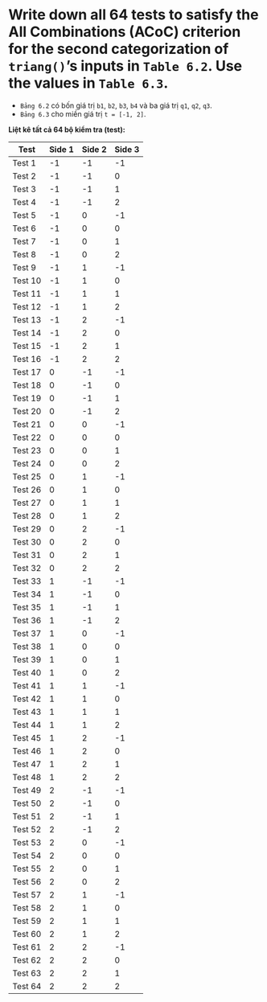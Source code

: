 # Write down all 64 tests to satisfy the All Combinations (ACoC) criterion for the second categorization of `triang()`’s inputs in `Table 6.2`. Use the values in `Table 6.3`.

- `Bảng 6.2` có bốn giá trị `b1`, `b2`, `b3`, `b4` và ba giá trị `q1`, `q2`, `q3`.
- `Bảng 6.3` cho miền giá trị `t = [-1, 2]`.

**Liệt kê tất cả 64 bộ kiểm tra (test):**


|Test|Side 1|Side 2|Side 3|
|-|-|-|-|
|Test 1|-1|-1|-1|
|Test 2|-1|-1|0|
|Test 3|-1|-1|1|
|Test 4|-1|-1|2|
|Test 5|-1|0|-1|
|Test 6|-1|0|0|
|Test 7|-1|0|1|
|Test 8|-1|0|2|
|Test 9|-1|1|-1|
|Test 10|-1|1|0|
|Test 11|-1|1|1|
|Test 12|-1|1|2|
|Test 13|-1|2|-1|
|Test 14|-1|2|0|
|Test 15|-1|2|1|
|Test 16|-1|2|2|
|Test 17|0|-1|-1|
|Test 18|0|-1|0|
|Test 19|0|-1|1|
|Test 20|0|-1|2|
|Test 21|0|0|-1|
|Test 22|0|0|0|
|Test 23|0|0|1|
|Test 24|0|0|2|
|Test 25|0|1|-1|
|Test 26|0|1|0|
|Test 27|0|1|1|
|Test 28|0|1|2|
|Test 29|0|2|-1|
|Test 30|0|2|0|
|Test 31|0|2|1|
|Test 32|0|2|2|
|Test 33|1|-1|-1|
|Test 34|1|-1|0|
|Test 35|1|-1|1|
|Test 36|1|-1|2|
|Test 37|1|0|-1|
|Test 38|1|0|0|
|Test 39|1|0|1|
|Test 40|1|0|2|
|Test 41|1|1|-1|
|Test 42|1|1|0|
|Test 43|1|1|1|
|Test 44|1|1|2|
|Test 45|1|2|-1|
|Test 46|1|2|0|
|Test 47|1|2|1|
|Test 48|1|2|2|
|Test 49|2|-1|-1|
|Test 50|2|-1|0|
|Test 51|2|-1|1|
|Test 52|2|-1|2|
|Test 53|2|0|-1|
|Test 54|2|0|0|
|Test 55|2|0|1|
|Test 56|2|0|2|
|Test 57|2|1|-1|
|Test 58|2|1|0|
|Test 59|2|1|1|
|Test 60|2|1|2|
|Test 61|2|2|-1|
|Test 62|2|2|0|
|Test 63|2|2|1|
|Test 64|2|2|2|